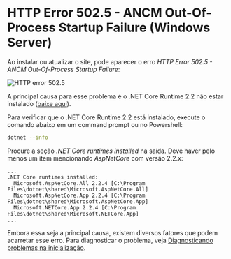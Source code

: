 ﻿# HTTP Error 502.5 - ANCM Out-Of-Process Startup Failure (Windows Server)

Ao instalar ou atualizar o site, pode aparecer o erro *HTTP Error 502.5 - ANCM Out-Of-Process Startup Failure*:

![HTTP error 502.5](../../../../../images/iis-errors/502-5.png)

A principal causa para esse problema é o .NET Core Runtime 2.2 não estar instalado ([baixe aqui](https://dotnet.microsoft.com/download/thank-you/dotnet-runtime-2.2.5-windows-hosting-bundle-installer)).

Para verificar que o .NET Core Runtime 2.2 está instalado, execute o comando abaixo em um command prompt ou no Powershell:

```sh
dotnet --info
```

Procure a seção *.NET Core runtimes installed* na saída. Deve haver pelo menos um item mencionando *AspNetCore* com versão 2.2.x:

```
...
.NET Core runtimes installed:
  Microsoft.AspNetCore.All 2.2.4 [C:\Program Files\dotnet\shared\Microsoft.AspNetCore.All]
  Microsoft.AspNetCore.App 2.2.4 [C:\Program Files\dotnet\shared\Microsoft.AspNetCore.App]
  Microsoft.NETCore.App 2.2.4 [C:\Program Files\dotnet\shared\Microsoft.NETCore.App]
...
```

Embora essa seja a principal causa, existem diversos fatores que podem acarretar esse erro. Para diagnosticar o problema,
veja [Diagnosticando problemas na inicialização](startup-errors.md).
